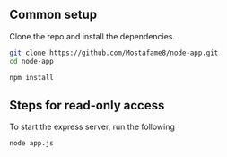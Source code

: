 ## Common setup

Clone the repo and install the dependencies.

```bash
git clone https://github.com/Mostafame8/node-app.git
cd node-app
```

```bash
npm install
```

## Steps for read-only access

To start the express server, run the following

```bash
node app.js
```
